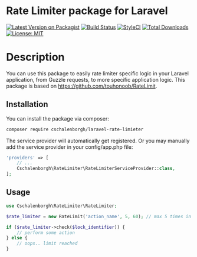 # Rate Limiter package for Laravel


[![Latest Version on Packagist](https://img.shields.io/packagist/v/cschalenborgh/laravel-rate-limiter.svg?style=flat-square)](https://packagist.org/packages/cschalenborgh/laravel-rate-limiter)
[![Build Status](https://travis-ci.org/cschalenborgh/laravel-rate-limiter.svg?branch=master)](https://travis-ci.org/cschalenborgh/laravel-rate-limiter)
[![StyleCI](https://github.styleci.io/repos/197462301/shield?branch=master)](https://github.styleci.io/repos/197462301)
[![Total Downloads](https://img.shields.io/packagist/dt/cschalenborgh/laravel-rate-limiter.svg?style=flat-square)](https://packagist.org/packages/cschalenborgh/laravel-rate-limiter)
[![License: MIT](https://img.shields.io/badge/License-MIT-yellow.svg)](https://opensource.org/licenses/MIT)

# Description

You can use this package to easily rate limiter specific logic in your Laravel application, from Guzzle requests, to more specific application logic.
This package is based on https://github.com/touhonoob/RateLimit.

## Installation

You can install the package via composer:

``` bash
composer require cschalenborgh/laravel-rate-limieter
```

The service provider will automatically get registered. Or you may manually add the service provider in your config/app.php file:

```php
'providers' => [
    // ...
    Cschalenborgh\RateLimiter\RateLimiterServiceProvider::class,
];
```

## Usage

```php
use Cschalenborgh\RateLimiter\RateLimiter;

$rate_limiter = new RateLimit('action_name', 5, 60); // max 5 times in 60 seconds

if ($rate_limiter->check($lock_identifier)) {
    // perform some action
} else {
    // oops.. limit reached
}
```